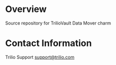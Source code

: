 # Overview

Source repository for TrilioVault Data Mover charm

# Contact Information

Trilio Support <support@trilio.com>

